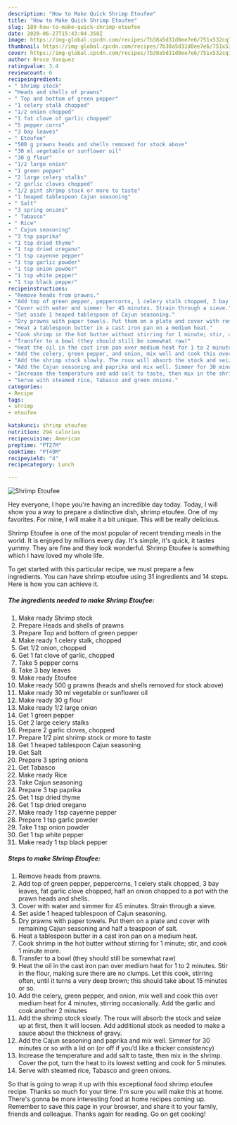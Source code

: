 ```yaml
---
description: "How to Make Quick Shrimp Etoufee"
title: "How to Make Quick Shrimp Etoufee"
slug: 189-how-to-make-quick-shrimp-etoufee
date: 2020-06-27T15:43:04.358Z
image: https://img-global.cpcdn.com/recipes/7b38a5d31d0ee7e6/751x532cq70/shrimp-etoufee-recipe-main-photo.jpg
thumbnail: https://img-global.cpcdn.com/recipes/7b38a5d31d0ee7e6/751x532cq70/shrimp-etoufee-recipe-main-photo.jpg
cover: https://img-global.cpcdn.com/recipes/7b38a5d31d0ee7e6/751x532cq70/shrimp-etoufee-recipe-main-photo.jpg
author: Bruce Vasquez
ratingvalue: 3.4
reviewcount: 6
recipeingredient:
- " Shrimp stock"
- "Heads and shells of prawns"
- " Top and bottom of green pepper"
- "1 celery stalk chopped"
- "1/2 onion chopped"
- "1 fat clove of garlic chopped"
- "5 pepper corns"
- "3 bay leaves"
- " Etoufee"
- "500 g prawns heads and shells removed for stock above"
- "30 ml vegetable or sunflower oil"
- "30 g flour"
- "1/2 large onion"
- "1 green pepper"
- "2 large celery stalks"
- "2 garlic cloves chopped"
- "1/2 pint shrimp stock or more to taste"
- "1 heaped tablespoon Cajun seasoning"
- " Salt"
- "3 spring onions"
- " Tabasco"
- " Rice"
- " Cajun seasoning"
- "3 tsp paprika"
- "1 tsp dried thyme"
- "1 tsp dried oregano"
- "1 tsp cayenne pepper"
- "1 tsp garlic powder"
- "1 tsp onion powder"
- "1 tsp white pepper"
- "1 tsp black pepper"
recipeinstructions:
- "Remove heads from prawns."
- "Add top of green pepper, peppercorns, 1 celery stalk chopped, 3 bay leaves, fat garlic clove chopped, half an onion chopped to a pot with the prawn heads and shells."
- "Cover with water and simmer for 45 minutes. Strain through a sieve."
- "Set aside 1 heaped tablespoon of Cajun seasoning."
- "Dry prawns with paper towels. Put them on a plate and cover with remaining Cajun seasoning and half a teaspoon of salt."
- "Heat a tablespoon butter in a cast iron pan on a medium heat."
- "Cook shrimp in the hot butter without stirring for 1 minute; stir, and cook 1 minute more."
- "Transfer to a bowl (they should still be somewhat raw)"
- "Heat the oil in the cast iron pan over medium heat for 1 to 2 minutes. Stir in the flour, making sure there are no clumps. Let this cook, stirring often, until it turns a very deep brown; this should take about 15 minutes or so."
- "Add the celery, green pepper, and onion, mix well and cook this over medium heat for 4 minutes, stirring occasionally. Add the garlic and cook another 2 minutes"
- "Add the shrimp stock slowly. The roux will absorb the stock and seize up at first, then it will loosen. Add additional stock as needed to make a sauce about the thickness of gravy."
- "Add the Cajun seasoning and paprika and mix well. Simmer for 30 minutes or so with a lid on (or off if you’d like a thicker consistency)"
- "Increase the temperature and add salt to taste, then mix in the shrimp. Cover the pot, turn the heat to its lowest setting and cook for 5 minutes."
- "Serve with steamed rice, Tabasco and green onions."
categories:
- Recipe
tags:
- shrimp
- etoufee

katakunci: shrimp etoufee 
nutrition: 294 calories
recipecuisine: American
preptime: "PT27M"
cooktime: "PT49M"
recipeyield: "4"
recipecategory: Lunch

---
```



![Shrimp Etoufee](https://img-global.cpcdn.com/recipes/7b38a5d31d0ee7e6/751x532cq70/shrimp-etoufee-recipe-main-photo.jpg)

Hey everyone, I hope you're having an incredible day today. Today, I will show you a way to prepare a distinctive dish, shrimp etoufee. One of my favorites. For mine, I will make it a bit unique. This will be really delicious.

Shrimp Etoufee is one of the most popular of recent trending meals in the world. It is enjoyed by millions every day. It's simple, it's quick, it tastes yummy. They are fine and they look wonderful. Shrimp Etoufee is something which I have loved my whole life.




To get started with this particular recipe, we must prepare a few ingredients. You can have shrimp etoufee using 31 ingredients and 14 steps. Here is how you can achieve it.

<!--inarticleads1-->

##### The ingredients needed to make Shrimp Etoufee:

1. Make ready  Shrimp stock
1. Prepare Heads and shells of prawns
1. Prepare  Top and bottom of green pepper
1. Make ready 1 celery stalk, chopped
1. Get 1/2 onion, chopped
1. Get 1 fat clove of garlic, chopped
1. Take 5 pepper corns
1. Take 3 bay leaves
1. Make ready  Etoufee
1. Make ready 500 g prawns (heads and shells removed for stock above)
1. Make ready 30 ml vegetable or sunflower oil
1. Make ready 30 g flour
1. Make ready 1/2 large onion
1. Get 1 green pepper
1. Get 2 large celery stalks
1. Prepare 2 garlic cloves, chopped
1. Prepare 1/2 pint shrimp stock or more to taste
1. Get 1 heaped tablespoon Cajun seasoning
1. Get  Salt
1. Prepare 3 spring onions
1. Get  Tabasco
1. Make ready  Rice
1. Take  Cajun seasoning
1. Prepare 3 tsp paprika
1. Get 1 tsp dried thyme
1. Get 1 tsp dried oregano
1. Make ready 1 tsp cayenne pepper
1. Prepare 1 tsp garlic powder
1. Take 1 tsp onion powder
1. Get 1 tsp white pepper
1. Make ready 1 tsp black pepper




<!--inarticleads2-->

##### Steps to make Shrimp Etoufee:

1. Remove heads from prawns.
1. Add top of green pepper, peppercorns, 1 celery stalk chopped, 3 bay leaves, fat garlic clove chopped, half an onion chopped to a pot with the prawn heads and shells.
1. Cover with water and simmer for 45 minutes. Strain through a sieve.
1. Set aside 1 heaped tablespoon of Cajun seasoning.
1. Dry prawns with paper towels. Put them on a plate and cover with remaining Cajun seasoning and half a teaspoon of salt.
1. Heat a tablespoon butter in a cast iron pan on a medium heat.
1. Cook shrimp in the hot butter without stirring for 1 minute; stir, and cook 1 minute more.
1. Transfer to a bowl (they should still be somewhat raw)
1. Heat the oil in the cast iron pan over medium heat for 1 to 2 minutes. Stir in the flour, making sure there are no clumps. Let this cook, stirring often, until it turns a very deep brown; this should take about 15 minutes or so.
1. Add the celery, green pepper, and onion, mix well and cook this over medium heat for 4 minutes, stirring occasionally. Add the garlic and cook another 2 minutes
1. Add the shrimp stock slowly. The roux will absorb the stock and seize up at first, then it will loosen. Add additional stock as needed to make a sauce about the thickness of gravy.
1. Add the Cajun seasoning and paprika and mix well. Simmer for 30 minutes or so with a lid on (or off if you’d like a thicker consistency)
1. Increase the temperature and add salt to taste, then mix in the shrimp. Cover the pot, turn the heat to its lowest setting and cook for 5 minutes.
1. Serve with steamed rice, Tabasco and green onions.




So that is going to wrap it up with this exceptional food shrimp etoufee recipe. Thanks so much for your time. I'm sure you will make this at home. There's gonna be more interesting food at home recipes coming up. Remember to save this page in your browser, and share it to your family, friends and colleague. Thanks again for reading. Go on get cooking!
